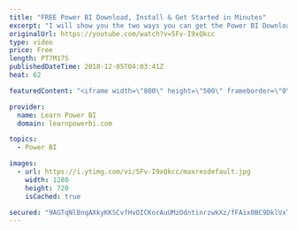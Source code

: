 ```yaml
---
title: "FREE Power BI Download, Install & Get Started in Minutes"
excerpt: "I will show you the two ways you can get the Power BI Download, Install it and Get Started in just a few minutes.I will also show you how Power BI Desktop, the tool you would be downloading, fits into the bigger Power BI and the Microsoft BI picture.  ➔ Links mentioned in the Video • Microsoft Download"
originalUrl: https://youtube.com/watch?v=5Fv-I9xQkcc
type: video
price: Free
length: PT7M17S
publishedDateTime: 2018-12-05T04:03:41Z
heat: 62

featuredContent: "<iframe width=\"800\" height=\"500\" frameborder=\"0\" src=\"https://www.youtube.com/embed/5Fv-I9xQkcc\" allow=\"accelerometer; autoplay; encrypted-media; gyroscope; picture-in-picture\" allowfullscreen></iframe>"

provider:
  name: Learn Power BI
  domain: learnpowerbi.com

topics:
  - Power BI

images:
  - url: https://i.ytimg.com/vi/5Fv-I9xQkcc/maxresdefault.jpg
    width: 1280
    height: 720
    isCached: true

secured: "9AGTqNlBnqAXkyKKSCvfHvOICKorAuUMzOdntinrzwkXz/fFAix0BC9DklVxTdc79NScqP3P9NKBGznnyuNSJLTSnJ9N9pLf7q7dqDfxrN9XriJODoxjBW+w2r+BqhFFz3zgUzXS7dzOB7zJKzZkmz7Tkavtbe9npUevINNgxNiYf2+4GCDtSoWhUO/IVxu50hHyjvilcrorF1XgYZuBnlo058mVI4GM4BpC7kOunxZpnl4MjKZ9UzGmhsxTnlZv1AyDr+oUVbmp+ExAHdNZ6NTjxMiYf49Mwwbumh6Fa0H7eo2pQ4Ua6krL/mjUc5z+YoWVvrAqGpd+V3fKtwGVJBBALtdbTe4YJPdLcjYHlOruOjBseFDLMNy8SB9GCkTXQ6GSsVNOQDWdAL7ryRc/ROt4U9caBpADEs0c7VTY2Bo=;/zciiSYNkjyWAPn2S23B9A=="
---
```


